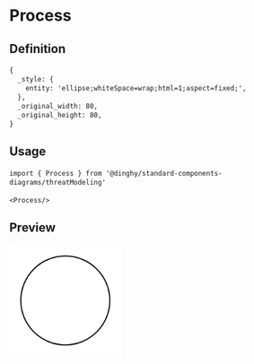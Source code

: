 # Process

## Definition

```
{
  _style: { 
    entity: 'ellipse;whiteSpace=wrap;html=1;aspect=fixed;',
  },
  _original_width: 80,
  _original_height: 80,
}
```

## Usage

```
import { Process } from '@dinghy/standard-components-diagrams/threatModeling'

<Process/>
```

## Preview

<img src="./process.png" width="200"/>
